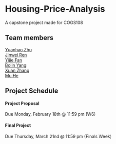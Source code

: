 # Housing-Price-Analysis
A capstone project made for COGS108

## Team members   
[Yuanhao Zhu](https://github.com/YuanhaoZhu)  
[Jinwei Ren](https://github.com/JinweiR)  
[Yijie Fan](https://github.com/donovanfan)  
[Bolin Yang](https://github.com/boy015)  
[Xuan Zhang](https://github.com/XuanZhang23)  
[Mu He](https://github.com/muh005)  

## Project Schedule

#### Project Proposal
Due Monday, February 18th @ 11:59 pm (W6)

#### Final Project
Due Thursday, March 21nd @ 11:59 pm (Finals Week)

